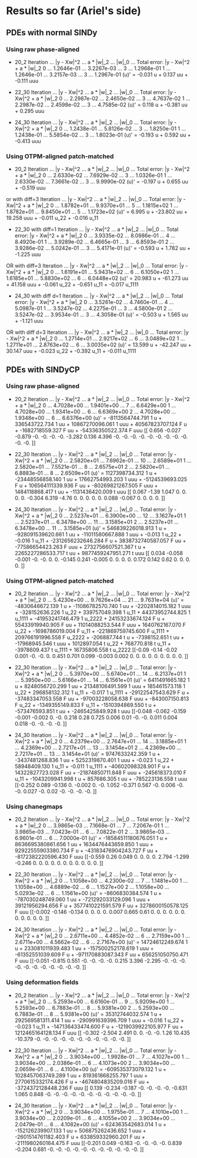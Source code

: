 # Results so far (Ariel's side)

## PDEs with normal SINDy
### Using raw phase-aligned
- 20_2
Iteration ... |y - Xw|^2 ...  a * |w|_2 ...      |w|_0 ... Total error: |y - Xw|^2 + a * |w|_2
         0 ... 1.2646e-01 ... 3.2267e-03 ...          3 ... 1.2968e-01
         1 ... 1.2646e-01 ... 3.2157e-03 ...          3 ... 1.2967e-01
(u)' = -0.031 u + 0.137 uu + -0.111 uuu

- 22_30
 Iteration ... |y - Xw|^2 ...  a * |w|_2 ...      |w|_0 ... Total error: |y - Xw|^2 + a * |w|_2
         0 ... 2.2987e-02 ... 2.4650e-02 ...          3 ... 4.7637e-02
         1 ... 2.2987e-02 ... 2.4598e-02 ...          3 ... 4.7585e-02
(u)' = 0.118 u + -0.381 uu + 0.295 uuu

- 24_30
 Iteration ... |y - Xw|^2 ...  a * |w|_2 ...      |w|_0 ... Total error: |y - Xw|^2 + a * |w|_2
         0 ... 1.2438e-01 ... 5.8126e-02 ...          3 ... 1.8250e-01
         1 ... 1.2438e-01 ... 5.5854e-02 ...          3 ... 1.8023e-01
(u)' = -0.193 u + 0.592 uu + -0.413 uuu

### Using OTPM-aligned patch-matched
- 20_2
 Iteration ... |y - Xw|^2 ...  a * |w|_2 ...      |w|_0 ... Total error: |y - Xw|^2 + a * |w|_2
         0 ... 2.6330e-02 ... 7.6929e-02 ...          3 ... 1.0326e-01
         1 ... 2.6330e-02 ... 7.3661e-02 ...          3 ... 9.9990e-02
(u)' = -0.197 u + 0.655 uu + -0.519 uuu

or with diff=3
Iteration ... |y - Xw|^2 ...  a * |w|_2 ...      |w|_0 ... Total error: |y - Xw|^2 + a * |w|_2
         0 ... 1.8782e+01 ... 9.9370e+01 ...          5 ... 1.1815e+02
         1 ... 1.8782e+01 ... 9.8450e+01 ...          5 ... 1.1723e+02
(u)' = 6.995 u + -23.802 uu + 19.258 uuu + -0.011 u_22 + -0.016 u_11

- 22_30 with diff=1
 Iteration ... |y - Xw|^2 ...  a * |w|_2 ...      |w|_0 ... Total error: |y - Xw|^2 + a * |w|_2
         0 ... 3.9335e-02 ... 8.0986e-01 ...          4 ... 8.4920e-01
         1 ... 3.9289e-02 ... 6.4665e-01 ...          3 ... 6.8593e-01
         2 ... 3.9286e-02 ... 5.0242e-01 ...          3 ... 5.4171e-01
(u)' = -0.593 u + 1.782 uu + -1.225 uuu

OR with diff=3
Iteration ... |y - Xw|^2 ...  a * |w|_2 ...      |w|_0 ... Total error: |y - Xw|^2 + a * |w|_2
         0 ... 1.6191e+01 ... 5.9431e+02 ...          6 ... 6.1050e+02
         1 ... 1.6185e+01 ... 5.8830e+02 ...          6 ... 6.0448e+02
(u)' = 20.983 u + -61.273 uu + 41.158 uuu + -0.061 u_22 + -0.651 u_11 + -0.017 u_1111

- 24_30 with diff d=1
Iteration ... |y - Xw|^2 ...  a * |w|_2 ...      |w|_0 ... Total error: |y - Xw|^2 + a * |w|_2
         0 ... 3.5261e-02 ... 4.7460e-01 ...          4 ... 5.0987e-01
         1 ... 3.5247e-02 ... 4.2275e-01 ...          3 ... 4.5800e-01
         2 ... 3.5247e-02 ... 3.9534e-01 ...          3 ... 4.3058e-01
(u)' = -0.503 u + 1.565 uu + -1.121 uuu

OR with diff d=3
Iteration ... |y - Xw|^2 ...  a * |w|_2 ...      |w|_0 ... Total error: |y - Xw|^2 + a * |w|_2
         0 ... 1.2714e+01 ... 2.9217e+02 ...          6 ... 3.0489e+02
         1 ... 1.2711e+01 ... 2.8763e+02 ...          6 ... 3.0035e+02
(u)' = 13.599 u + -42.247 uu + 30.147 uuu + -0.023 u_22 + -0.392 u_11 + -0.011 u_1111

## PDEs with SINDyCP
### Using raw phase-aligned
- 20_2
Iteration ... |y - Xw|^2 ...  a * |w|_2 ...      |w|_0 ... Total error: |y - Xw|^2 + a * |w|_2
         0 ... 4.7028e+00 ... 1.9401e+00 ...          7 ... 6.6429e+00
         1 ... 4.7028e+00 ... 1.9341e+00 ...          6 ... 6.6369e+00
         2 ... 4.7028e+00 ... 1.9348e+00 ...          6 ... 6.6376e+00
(u)' = -8113564744.791 1 u + 336543722.734 1 uu + 10867270096.061 1 uuu + 40567823707.124 F u + -1682718559.327 F uu + -54336350522.374 F uuu
[[ 0.656 -0.027 -0.879 -0.    -0.    -0.    -0.    -3.282  0.136  4.396
  -0.    -0.    -0.    -0.    -0.    -0.    -0.    -0.    -0.    -0.
  -0.   ]]

- 22_30
 Iteration ... |y - Xw|^2 ...  a * |w|_2 ...      |w|_0 ... Total error: |y - Xw|^2 + a * |w|_2
         0 ... 2.5820e+01 ... 7.6962e-01 ...         10 ... 2.6589e+01
         1 ... 2.5820e+01 ... 7.5521e-01 ...          8 ... 2.6575e+01
         2 ... 2.5820e+01 ... 6.8883e-01 ...          8 ... 2.6509e+01
(u)' = 1127398734.312 1 u + -23448556858.140 1 uu + 17662754993.203 1 uuu + -5124539693.025 F u + 106564111339.936 F uu + -80269821267.505 F uuu + 1484118868.417 t uu + -1131436420.009 t uuu
[[ 0.067 -1.39   1.047  0.     0.     0.     0.    -0.304  6.319 -4.76
   0.     0.     0.     0.     0.     0.088 -0.067  0.     0.     0.
   0.   ]]

- 24_30
Iteration ... |y - Xw|^2 ...  a * |w|_2 ...      |w|_0 ... Total error: |y - Xw|^2 + a * |w|_2
         0 ... 2.5237e+01 ... 6.3900e+00 ...         12 ... 3.1627e+01
         1 ... 2.5237e+01 ... 6.3478e+00 ...         11 ... 3.1585e+01
         2 ... 2.5237e+01 ... 6.3478e+00 ...         11 ... 3.1585e+01
(u)' = 546839226018.913 1 u + -928091539620.661 1 uu + -11011580667.888 1 uuu + -0.013 1 u_22 + -0.016 1 u_11 + -2312656232646.284 F u + 3838732740587.057 F uu + -77586654423.263 F uuu + 2732756607521.367 t u + 2265227286533.717 t uu + 9877459247951.271 t uuu
[[ 0.034 -0.058 -0.001 -0.    -0.     0.     0.    -0.145  0.241 -0.005
   0.     0.     0.     0.     0.172  0.142  0.62   0.     0.     0.
   0.   ]]

### Using OTPM-aligned patch-matched
- 20_2
 Iteration ... |y - Xw|^2 ...  a * |w|_2 ...      |w|_0 ... Total error: |y - Xw|^2 + a * |w|_2
         0 ... 5.4230e+00 ... 9.7626e+04 ...         21 ... 9.7631e+04
(u)' = -4830646672.139 1 u + -11086782570.740 1 uu + -2202814015.182 1 uuu + -328152636.226 1 u_22 + 339757049.398 1 u_11 + 44373952744.825 1 u_1111 + -41953241746.479 1 u_2222 + 24153233674.124 F u + 55433919940.905 F uu + 11014088253.544 F uuu + 1640762167.070 F u_22 + -1698786019.004 F u_11 + -221869759745.600 F u_1111 + 209766191996.558 F u_2222 + -206887.744 t u + -7398152.651 t uu + -17968945.546 t uuu + 1012897.054 t u_22 + 768770.818 t u_11 + -3978609.437 t u_1111 + 16735806.558 t u_2222
[[-0.09  -0.14  -0.02   0.001 -0.    -0.     0.     0.451  0.701  0.099
  -0.003  0.002  0.     0.     0.     0.     0.     0.     0.     0.
   0.   ]]

- 22_30
Iteration ... |y - Xw|^2 ...  a * |w|_2 ...      |w|_0 ... Total error: |y - Xw|^2 + a * |w|_2
         0 ... 5.3970e+00 ... 5.6740e+01 ...         14 ... 6.2137e+01
         1 ... 5.3950e+00 ... 5.6166e+01 ...         14 ... 6.1561e+01
(u)' = 6411491665.182 1 u + 8248056720.299 1 uu + 21348106491.599 1 uuu + 185461573.118 1 u_22 + 296858132.312 1 u_11 + -0.017 1 u_1111 + -29122547543.629 F u + -37483347053.558 F uu + -97003228058.638 F uuu + -843007150.813 F u_22 + -1349355149.833 F u_11 + -1510394869.550 t u + -573476593.851 t uu + -2465425849.928 t uuu
[[-0.048 -0.062 -0.159 -0.001 -0.002  0.    -0.     0.218  0.28   0.725
   0.006  0.01  -0.    -0.     0.011  0.004  0.018 -0.    -0.    -0.
  -0.   ]]

- 24_30
 Iteration ... |y - Xw|^2 ...  a * |w|_2 ...      |w|_0 ... Total error: |y - Xw|^2 + a * |w|_2
         0 ... 4.2379e+00 ... 2.7647e+01 ...         14 ... 3.1885e+01
         1 ... 4.2369e+00 ... 2.7217e+01 ...         13 ... 3.1454e+01
         2 ... 4.2369e+00 ... 2.7217e+01 ...         13 ... 3.1454e+01
(u)' = 9747633242.359 1 u + -3437481268.836 1 uu + 5252319870.401 1 uuu + -0.023 1 u_22 + 58948409.130 1 u_11 + -0.011 1 u_1111 + -40602098328.901 F u + 14322827723.028 F uu + -21874850711.848 F uuu + -245618373.010 F u_11 + -1043209941.998 t u + 857686.305 t uu + -785223136.558 t uuu
[[-0.252  0.089 -0.136  0.    -0.002  0.    -0.     1.052 -0.371  0.567
  -0.     0.006 -0.    -0.     0.027 -0.     0.02  -0.    -0.    -0.
  -0.   ]]

### Using chanegmaps
- 20_2
Iteration ... |y - Xw|^2 ...  a * |w|_2 ...      |w|_0 ... Total error: |y - Xw|^2 + a * |w|_2
         0 ... 3.9865e-03 ... 7.1668e-01 ...          7 ... 7.2067e-01
         1 ... 3.9865e-03 ... 7.0423e-01 ...          6 ... 7.0822e-01
         2 ... 3.9865e-03 ... 6.9601e-01 ...          6 ... 7.0000e-01
(u)' = -18584511180676.051 1 u + 8636695380861.656 1 uu + 1634476443659.850 1 uuu + 92922555903380.734 F u + -43183476904243.727 F uu + -8172382220596.430 F uuu
[[-0.559  0.26   0.049  0.     0.     0.     0.     2.794 -1.299 -0.246
   0.     0.     0.     0.     0.     0.     0.     0.     0.     0.
   0.   ]]

- 22_30
 Iteration ... |y - Xw|^2 ...  a * |w|_2 ...      |w|_0 ... Total error: |y - Xw|^2 + a * |w|_2
         0 ... 1.1058e+00 ... 4.2300e-02 ...          7 ... 1.1481e+00
         1 ... 1.1058e+00 ... 4.6889e-02 ...          6 ... 1.1527e+00
         2 ... 1.1058e+00 ... 5.0293e-02 ...          6 ... 1.1561e+00
(u)' = -8606830384.574 1 u + -787030248749.060 1 uu + -721292033129.096 1 uuu + 39121956294.656 F u + 3577410221591.579 F uu + 3278600150578.125 F uuu
[[-0.002 -0.146 -0.134  0.     0.     0.     0.     0.007  0.665  0.61
   0.     0.     0.     0.     0.     0.     0.     0.     0.     0.
   0.   ]]

- 24_30
Iteration ... |y - Xw|^2 ...  a * |w|_2 ...      |w|_0 ... Total error: |y - Xw|^2 + a * |w|_2
         0 ... 2.6711e+00 ... 4.4852e-02 ...          6 ... 2.7159e+00
         1 ... 2.6711e+00 ... 4.5662e-02 ...          6 ... 2.7167e+00
(u)' = 14724612249.674 1 u + 233081011939.483 1 uu + -157500252178.619 1 uuu + -61352551039.609 F u + -971170883087.343 F uu + 656251050750.471 F uuu
[[-0.051 -0.815  0.551 -0.    -0.    -0.    -0.     0.215  3.396 -2.295
  -0.    -0.    -0.    -0.    -0.    -0.    -0.    -0.    -0.    -0.
  -0.   ]]

### Using deformation fields
- 20_2
 Iteration ... |y - Xw|^2 ...  a * |w|_2 ...      |w|_0 ... Total error: |y - Xw|^2 + a * |w|_2
         0 ... 5.2593e+00 ... 6.6160e-01 ...          9 ... 5.9209e+00
         1 ... 5.2593e+00 ... 6.7883e-01 ...          8 ... 5.9381e+00
         2 ... 5.2593e+00 ... 6.7883e-01 ...          8 ... 5.9381e+00
(u)' = 35312744032.574 1 u + 292569581311.414 1 uu + -290991639396.709 1 uuu + -0.016 1 u_22 + -0.023 1 u_11 + -147136433474.600 F u + -1219039922105.977 F uu + 1212465164128.134 F uuu
[[ -0.302  -2.504   2.491   0.      0.     -0.     -0.      1.26   10.435
  -10.379  -0.     -0.     -0.     -0.     -0.     -0.     -0.     -0.
   -0.     -0.     -0.   ]]

- 22_30
Iteration ... |y - Xw|^2 ...  a * |w|_2 ...      |w|_0 ... Total error: |y - Xw|^2 + a * |w|_2
         0 ... 3.9034e+00 ... 1.9928e-01 ...          7 ... 4.1027e+00
         1 ... 3.9034e+00 ... 2.0386e-01 ...          6 ... 4.1073e+00
         2 ... 3.9034e+00 ... 2.0659e-01 ...          6 ... 4.1100e+00
(u)' = -609535373079.132 1 u + 1028457063749.289 1 uu + 819361868255.797 1 uuu + 2770615332174.426 F u + -4674804835209.016 F uu + -3724372128448.236 F uuu
[[ 0.139 -0.234 -0.187 -0.    -0.    -0.    -0.    -0.631  1.065  0.848
  -0.    -0.    -0.    -0.    -0.    -0.    -0.    -0.    -0.    -0.
  -0.   ]]

- 24_30
 Iteration ... |y - Xw|^2 ...  a * |w|_2 ...      |w|_0 ... Total error: |y - Xw|^2 + a * |w|_2
         0 ... 3.9034e+00 ... 1.9755e-01 ...          7 ... 4.1010e+00
         1 ... 3.9034e+00 ... 2.0209e-01 ...          6 ... 4.1055e+00
         2 ... 3.9034e+00 ... 2.0479e-01 ...          6 ... 4.1082e+00
(u)' = 624363542683.014 1 u + -152126239907.133 1 uu + 506875262436.652 1 uuu + -2601514761182.403 F u + 633859332960.201 F uu + -2111980260164.475 F uuu
[[-0.201  0.049 -0.163 -0.    -0.    -0.    -0.     0.839 -0.204  0.681
  -0.    -0.    -0.    -0.    -0.    -0.    -0.    -0.    -0.    -0.
  -0.   ]]

